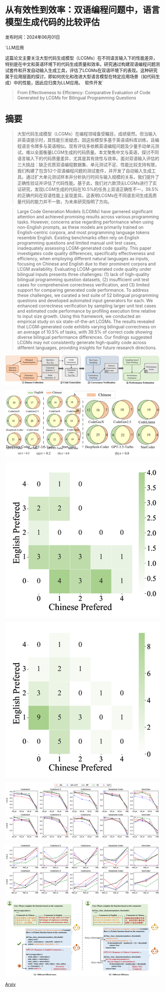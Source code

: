 # 从有效性到效率：双语编程问题中，语言模型生成代码的比较评估

发布时间：2024年06月01日

`LLM应用

这篇论文主要关注大型代码生成模型（LCGMs）在不同语言输入下的性能差异，特别是在中文和英语环境下的代码生成质量和效率。研究通过构建双语编程问题测试套件和开发自动输入生成工具，评估了LCGMs在双语环境下的表现。这种研究属于应用层面的探讨，即如何优化和改进大型语言模型在特定应用场景（如代码生成）中的性能，因此应归类为LLM应用。` `软件开发`

> From Effectiveness to Efficiency: Comparative Evaluation of Code Generated by LCGMs for Bilingual Programming Questions

# 摘要

> 大型代码生成模型（LCGMs）在编程领域备受瞩目，成绩斐然。但当输入非英语提示时，其性能引发疑虑，因这些模型多基于英语语料库训练，且编程语言令牌多与英语相似。现有评估多依赖英语编程问题及少量手动单元测试，难以全面衡量LCGM生成的代码质量。本文聚焦中文与英语，探讨不同语言输入下的代码质量差异，尤其是其有效性与效率。面对双语输入评估的三大挑战：缺乏优质双语编程数据集、单元测试不足、性能比较支持有限，我们构建了包含52个双语编程问题的测试套件，并开发了自动输入生成工具。通过扩大单元测试样本并分析执行时间与输入规模的关系，我们提升了正确性验证并评估了代码性能。基于此，我们对六款顶尖LCGMs进行了实证研究，发现LCGM生成的代码在10.5%的任务上双语正确性不一，39.5%的正确代码在双语性能上呈现差异。这表明LCGMs在不同语言间生成高质量代码的能力并不一致，为未来研究指明了方向。

> Large Code Generation Models (LCGMs) have garnered significant attention and achieved promising results across various programming tasks. However, concerns arise regarding performance when using non-English prompts, as these models are primarily trained on English-centric corpora, and most programming language tokens resemble English. Existing benchmarks often rely on English programming questions and limited manual unit test cases, inadequately assessing LCGM-generated code quality. This paper investigates code quality differences, specifically effectiveness and efficiency, when employing different natural languages as inputs, focusing on Chinese and English due to their prominent corpora and LCGM availability. Evaluating LCGM-generated code quality under bilingual inputs presents three challenges: (1) lack of high-quality bilingual programming question datasets, (2) insufficient unit test cases for comprehensive correctness verification, and (3) limited support for comparing generated code performance. To address these challenges, we curated a test suite of 52 bilingual programming questions and developed automated input generators for each. We enhanced correctness verification by sampling larger unit test cases and estimated code performance by profiling execution time relative to input size growth. Using this framework, we conducted an empirical study on six state-of-the-art LCGMs. The results revealed that LCGM-generated code exhibits varying bilingual correctness on an average of 10.5% of tasks, with 39.5% of correct code showing diverse bilingual performance differences. Our findings suggested LCGMs may not consistently generate high-quality code across different languages, providing insights for future research directions.

![从有效性到效率：双语编程问题中，语言模型生成代码的比较评估](../../../paper_images/2406.00602/x1.png)

![从有效性到效率：双语编程问题中，语言模型生成代码的比较评估](../../../paper_images/2406.00602/x2.png)

![从有效性到效率：双语编程问题中，语言模型生成代码的比较评估](../../../paper_images/2406.00602/x3.png)

![从有效性到效率：双语编程问题中，语言模型生成代码的比较评估](../../../paper_images/2406.00602/x4.png)

![从有效性到效率：双语编程问题中，语言模型生成代码的比较评估](../../../paper_images/2406.00602/x5.png)

![从有效性到效率：双语编程问题中，语言模型生成代码的比较评估](../../../paper_images/2406.00602/x6.png)

![从有效性到效率：双语编程问题中，语言模型生成代码的比较评估](../../../paper_images/2406.00602/x7.png)

[Arxiv](https://arxiv.org/abs/2406.00602)